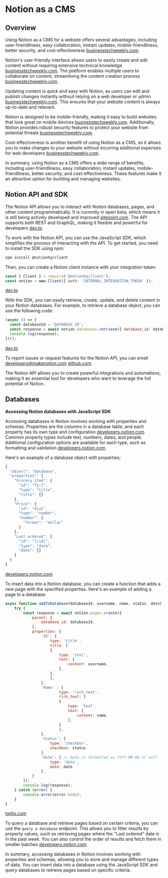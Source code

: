 # Notion as a CMS

## Overview

Using Notion as a CMS for a website offers several advantages, including user-friendliness, easy collaboration, instant updates, mobile-friendliness, better security, and cost-effectiveness [businesstechweekly.com](https://www.businesstechweekly.com/digital-and-online-marketing/content-marketing/benefits-of-content-management-system/).

Notion's user-friendly interface allows users to easily create and edit content without requiring extensive technical knowledge [businesstechweekly.com](https://www.businesstechweekly.com/digital-and-online-marketing/content-marketing/benefits-of-content-management-system/). The platform enables multiple users to collaborate on content, streamlining the content creation process [businesstechweekly.com](https://www.businesstechweekly.com/digital-and-online-marketing/content-marketing/benefits-of-content-management-system/).

Updating content is quick and easy with Notion, as users can edit and publish changes instantly without relying on a web developer or admin [businesstechweekly.com](https://www.businesstechweekly.com/digital-and-online-marketing/content-marketing/benefits-of-content-management-system/). This ensures that your website content is always up-to-date and relevant.

Notion is designed to be mobile-friendly, making it easy to build websites that look great on mobile devices [businesstechweekly.com](https://www.businesstechweekly.com/digital-and-online-marketing/content-marketing/benefits-of-content-management-system/). Additionally, Notion provides robust security features to protect your website from potential threats [businesstechweekly.com](https://www.businesstechweekly.com/digital-and-online-marketing/content-marketing/benefits-of-content-management-system/).

Cost-effectiveness is another benefit of using Notion as a CMS, as it allows you to make changes to your website without incurring additional expenses for web developers [businesstechweekly.com](https://www.businesstechweekly.com/digital-and-online-marketing/content-marketing/benefits-of-content-management-system/).

In summary, using Notion as a CMS offers a wide range of benefits, including user-friendliness, easy collaboration, instant updates, mobile-friendliness, better security, and cost-effectiveness. These features make it an attractive option for building and managing websites.

## Notion API and SDK

The Notion API allows you to interact with Notion databases, pages, and other content programmatically. It is currently in open beta, which means it is still being actively developed and improved [sitepoint.com](https://www.sitepoint.com/notion-api-javascript-sdk/). The API supports both REST and GraphQL, making it flexible and powerful for developers [dev.to](https://dev.to/craigaholliday/getting-started-with-the-notion-api-javascript-sdk-c50).

To work with the Notion API, you can use the JavaScript SDK, which simplifies the process of interacting with the API. To get started, you need to install the SDK using npm:

```sh
npm install @notionhq/client

```

Then, you can create a Notion client instance with your integration token:

```js
const { Client } = require('@notionhq/client');
const notion = new Client({ auth: 'INTERNAL_INTEGRATION_TOKEN' });

```

[dev.to](https://dev.to/craigaholliday/getting-started-with-the-notion-api-javascript-sdk-c50)

With the SDK, you can easily retrieve, create, update, and delete content in your Notion databases. For example, to retrieve a database object, you can use the following code:

```js
(async () => {
  const databaseId = 'DATABASE_ID';
  const response = await notion.databases.retrieve({ database_id: databaseId });
  console.log(response);
})();

```

[dev.to](https://dev.to/craigaholliday/getting-started-with-the-notion-api-javascript-sdk-c50)

To report issues or request features for the Notion API, you can email [developers@makenotion.com](mailto:developers@makenotion.com) [github.com](https://github.com/makenotion/notion-sdk-js).

The Notion API allows you to create powerful integrations and automations, making it an essential tool for developers who want to leverage the full potential of Notion.

## Databases

**Accessing Notion databases with JavaScript SDK**

Accessing databases in Notion involves working with properties and schemas. Properties are the columns in a database table, and each property has its own type and configuration [developers.notion.com](https://developers.notion.com/docs/working-with-databases). Common property types include text, numbers, dates, and people. Additional configuration options are available for each type, such as formatting and validation [developers.notion.com](https://developers.notion.com/docs/working-with-databases).

Here's an example of a database object with properties:

```js
{
  "object": "database",
  "properties": {
    "Grocery item": {
      "id": "fy:{",
      "type": "title",
      "title": {}
    },
    "Price": {
      "id": "dia[",
      "type": "number",
      "number": {
        "format": "dollar"
      }
    },
    "Last ordered": {
      "id": "]\\R[",
      "type": "date",
      "date": {}
    }
  }
}

```

[developers.notion.com](https://developers.notion.com/docs/working-with-databases)

To insert data into a Notion database, you can create a function that adds a new page with the specified properties. Here's an example of adding a page to a database:

```js
async function addToDatabase(databaseId, username, name, status, date) {
    try {
        const response = await notion.pages.create({
            parent: {
                database_id: databaseId,
            },
            properties: {
                'ID': {
                    type: 'title',
                    title: [
                    {
                        type: 'text',
                        text: {
                            content: username,
                        },
                    },
                    ],
                },
                'Name' : {
                        type: 'rich_text',
                        rich_text: [
                        {
                            type: 'text',
                            text: {
                                content: name,
                            },
                        }
                        ],
                },
                'Status': {
                    type: 'checkbox',
                    checkbox: status
                },
                'Date': { // Date is formatted as YYYY-MM-DD or null
                    type: 'date',
                    date: date
                },
            }    
        });
        console.log(response);
    } catch (error) {
        console.error(error.body);
    }
}

```

[twilio.com](https://www.twilio.com/blog/manipulate-notion-database-using-node-js)

To query a database and retrieve pages based on certain criteria, you can use the `query a database` endpoint. This allows you to filter results by property values, such as retrieving pages where the "Last ordered" date is in the past week. You can also control the order of results and fetch them in smaller batches [developers.notion.com](https://developers.notion.com/docs/working-with-databases).

In summary, accessing databases in Notion involves working with properties and schemas, allowing you to store and manage different types of data. You can insert data into a database using the JavaScript SDK and query databases to retrieve pages based on specific criteria.
